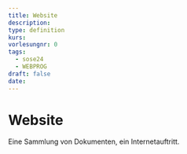 ```yaml
---
title: Website
description: 
type: definition
kurs: 
vorlesungnr: 0
tags:
  - sose24
  - WEBPROG
draft: false
date:
---
```

# Website

Eine Sammlung von Dokumenten, ein Internetauftritt.